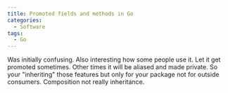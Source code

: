 ```yaml
---
title: Promoted fields and methods in Go
categories:
  - Software
tags:
  - Go
---
```


Was initially confusing. Also interesting how some people use it. Let it get promoted sometimes. Other times it will be aliased and made private. So your "inheriting" those features but only for your package not for outside consumers. Composition not really inheritance.
